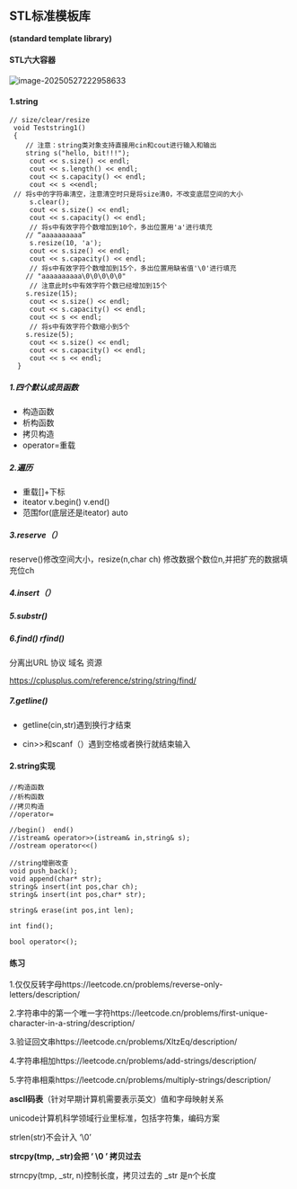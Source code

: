 ## STL标准模板库

**(standard template library)**

#### STL六大容器

![image-20250527222958633](C:\Users\LIYUFENG\AppData\Roaming\Typora\typora-user-images\image-20250527222958633.png)

#### 1.string

```
// size/clear/resize
 void Teststring1()
 {
    // 注意：string类对象支持直接用cin和cout进行输入和输出
    string s("hello, bit!!!");
     cout << s.size() << endl;
     cout << s.length() << endl;
     cout << s.capacity() << endl;
     cout << s <<endl;
 // 将s中的字符串清空，注意清空时只是将size清0，不改变底层空间的大小
     s.clear();
     cout << s.size() << endl;
     cout << s.capacity() << endl;
     // 将s中有效字符个数增加到10个，多出位置用'a'进行填充
    // “aaaaaaaaaa”
     s.resize(10, 'a');
     cout << s.size() << endl;
     cout << s.capacity() << endl;
     // 将s中有效字符个数增加到15个，多出位置用缺省值'\0'进行填充
    // "aaaaaaaaaa\0\0\0\0\0"
     // 注意此时s中有效字符个数已经增加到15个
    s.resize(15);
     cout << s.size() << endl;
     cout << s.capacity() << endl;
     cout << s << endl;
     // 将s中有效字符个数缩小到5个
    s.resize(5);
     cout << s.size() << endl;
     cout << s.capacity() << endl;
     cout << s << endl;
  }
```

##### 1.四个默认成员函数

- 构造函数
- 析构函数
- 拷贝构造
- operator=重载

##### 2.遍历

- 重载[]+下标
- iteator        v.begin()    v.end()
- 范围for(底层还是iteator)       auto 

##### 3.reserve（） 

reserve()修改空间大小，resize(n,char ch) 修改数据个数位n,并把扩充的数据填充位ch

##### 4.insert（）

##### 5.substr()

##### 6.find()  rfind()

分离出URL  协议 域名  资源

https://cplusplus.com/reference/string/string/find/



##### 7.getline()

- getline(cin,str)遇到换行才结束

- cin>>和scanf（）遇到空格或者换行就结束输入

#### 2.string实现

```
//构造函数
//析构函数
//拷贝构造
//operator=

//begin()  end()
//istream& operator>>(istream& in,string& s);
//ostream operator<<()

//string增删改查
void push_back();
void append(char* str);
string& insert(int pos,char ch);
string& insert(int pos,char* str);

string& erase(int pos,int len);

int find();

bool operator<();

```




#### 练习

1.仅仅反转字母https://leetcode.cn/problems/reverse-only-letters/description/

2.字符串中的第一个唯一字符https://leetcode.cn/problems/first-unique-character-in-a-string/description/

3.验证回文串https://leetcode.cn/problems/XltzEq/description/

4.字符串相加https://leetcode.cn/problems/add-strings/description/

5.字符串相乘https://leetcode.cn/problems/multiply-strings/description/



**ascII码表**（针对早期计算机需要表示英文）值和字母映射关系

unicode计算机科学领域行业里标准，包括字符集，编码方案

strlen(str)不会计入 ‘\0’

**strcpy(tmp, _str)会把 ‘ \0 ’ 拷贝过去**

strncpy(tmp, _str, n)控制长度，拷贝过去的 _str 是n个长度
